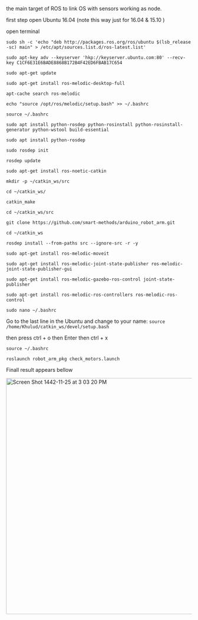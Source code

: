 the main target of ROS to link OS with sensors working as node.

first step open Ubuntu 16.04 (note this way just for 16.04 & 15.10 )

open terminal

`sudo sh -c 'echo "deb http://packages.ros.org/ros/ubuntu $(lsb_release -sc) main" > /etc/apt/sources.list.d/ros-latest.list'`
 
`sudo apt-key adv --keyserver 'hkp://keyserver.ubuntu.com:80' --recv-key C1CF6E31E6BADE8868B172B4F42ED6FBAB17C654`
 
`sudo apt-get update`
 
`sudo apt-get install ros-melodic-desktop-full`
 
`apt-cache search ros-melodic`
 
`echo "source /opt/ros/melodic/setup.bash" >> ~/.bashrc`
 
`source ~/.bashrc`
 
`sudo apt install python-rosdep python-rosinstall python-rosinstall-generator python-wstool build-essential`
 
`sudo apt install python-rosdep`
 
`sudo rosdep init`
 
`rosdep update`
 
`sudo apt-get install ros-noetic-catkin`
 
`mkdir -p ~/catkin_ws/src`
 
`cd ~/catkin_ws/`
 
`catkin_make`
 
`cd ~/catkin_ws/src`
 
`git clone https://github.com/smart-methods/arduino_robot_arm.git`
 
`cd ~/catkin_ws`
 
`rosdep install --from-paths src --ignore-src -r -y`
 
`sudo apt-get install ros-melodic-moveit`
 
`sudo apt-get install ros-melodic-joint-state-publisher ros-melodic-joint-state-publisher-gui`
 
`sudo apt-get install ros-melodic-gazebo-ros-control joint-state-publisher`
 
`sudo apt-get install ros-melodic-ros-controllers ros-melodic-ros-control`
 
`sudo nano ~/.bashrc`
 
Go to the last line in the Ubuntu and change to your name:
`source /home/Khulud/catkin_ws/devel/setup.bash`
 
then press ctrl + o 
then Enter 
then ctrl + x
 
`source ~/.bashrc`

`roslaunch robot_arm_pkg check_motors.launch`

Finall result appears bellow  

<img width="641" alt="Screen Shot 1442-11-25 at 3 03 20 PM" src="https://user-images.githubusercontent.com/74243095/124764481-ab028400-df3d-11eb-98d3-b3324b4bcdab.png">


